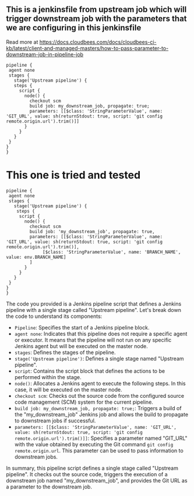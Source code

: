 ## This is a jenkinsfile from upstream job which will trigger downstream job with the parameters that we are configuring in this jenkinsfile

Read more at https://docs.cloudbees.com/docs/cloudbees-ci-kb/latest/client-and-managed-masters/how-to-pass-parameter-to-downstream-job-in-pipeline-job

```
pipeline {
 agent none
 stages {
   stage('Upstream pipeline') {
   steps {
     script {
       node() {
         checkout scm
         build job: my_downstream_job, propagate: true;
         parameters: [[$class: 'StringParameterValue', name: 'GIT_URL', value: sh(returnStdout: true, script: 'git config remote.origin.url').trim()]]
       }
     }
   }
 }
}
}
```

# This one is tried and tested
```
pipeline {
 agent none
 stages {
   stage('Upstream pipeline') {
    steps {
     script {
       node() {
         checkout scm
         build job: 'my_downstream_job', propagate: true,
         parameters: [[$class: 'StringParameterValue', name: 'GIT_URL', value: sh(returnStdout: true, script: 'git config remote.origin.url').trim()],
		      [$class: 'StringParameterValue', name: 'BRANCH_NAME', value: env.BRANCH_NAME]
		 ]
       }
     }
   }
 }
}
}
```

The code you provided is a Jenkins pipeline script that defines a Jenkins pipeline with a single stage called "Upstream pipeline". Let's break down the code to understand its components:



- `Pipeline`: Specifies the start of a Jenkins pipeline block.
- `agent none`: Indicates that this pipeline does not require a specific agent or executor. It means that the pipeline will not run on any specific Jenkins agent but will be executed on the master node.
- `stages`: Defines the stages of the pipeline.
- `stage('Upstream pipeline')`: Defines a single stage named "Upstream pipeline".
- `script`: Contains the script block that defines the actions to be performed within the stage.
- `node()`: Allocates a Jenkins agent to execute the following steps. In this case, it will be executed on the master node.
- `checkout scm`: Checks out the source code from the configured source code management (SCM) system for the current pipeline.
- `build job: my_downstream_job, propagate: true;`: Triggers a build of the "my_downstream_job" Jenkins job and allows the build to propagate to downstream jobs if successful.
- `parameters: [[$class: 'StringParameterValue', name: 'GIT_URL', value: sh(returnStdout: true, script: 'git config remote.origin.url').trim()]]`: Specifies a parameter named "GIT_URL" with the value obtained by executing the Git command `git config remote.origin.url`. This parameter can be used to pass information to downstream jobs.

In summary, this pipeline script defines a single stage called "Upstream pipeline". It checks out the source code, triggers the execution of a downstream job named "my_downstream_job", and provides the Git URL as a parameter to the downstream job.
